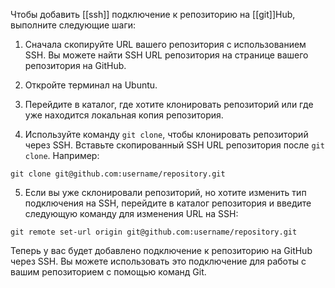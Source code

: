 Чтобы добавить [[ssh]] подключение к репозиторию на [[git]]Hub, выполните следующие шаги:

1. Сначала скопируйте URL вашего репозитория с использованием SSH. Вы можете найти SSH URL репозитория на странице вашего репозитория на GitHub.
    
2. Откройте терминал на Ubuntu.
    
3. Перейдите в каталог, где хотите клонировать репозиторий или где уже находится локальная копия репозитория.
    
4. Используйте команду `git clone`, чтобы клонировать репозиторий через SSH. Вставьте скопированный SSH URL репозитория после `git clone`. Например:
    

```
git clone git@github.com:username/repository.git
```

5. Если вы уже склонировали репозиторий, но хотите изменить тип подключения на SSH, перейдите в каталог репозитория и введите следующую команду для изменения URL на SSH:

```
git remote set-url origin git@github.com:username/repository.git
```

Теперь у вас будет добавлено подключение к репозиторию на GitHub через SSH. Вы можете использовать это подключение для работы с вашим репозиторием с помощью команд Git.